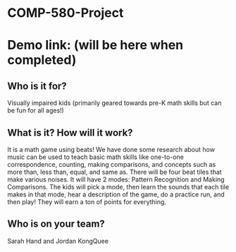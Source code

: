 # COMP-580-Project

# Demo link: (will be here when completed)

## Who is it for?
Visually impaired kids (primarily geared towards pre-K math skills but can be fun for all ages!) 

## What is it? How will it work? 
It is a math game using beats! We have done some research about how music can be used to teach basic math skills like one-to-one correspondence, counting, making comparisons, and concepts such as more than, less than, equal, and same as. 
There will be four beat tiles that make various noises. It will have 2 modes: Pattern Recognition and Making Comparisons. The kids will pick a mode, then learn the sounds that each tile makes in that mode, hear a description of the game, do a practice run, and then play! They will earn a ton of points for everything.

## Who is on your team?
Sarah Hand and Jordan KongQuee
